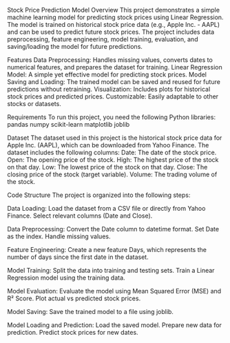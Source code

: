 Stock Price Prediction Model 
Overview
This project demonstrates a simple machine learning model for predicting stock prices using Linear Regression. 
The model is trained on historical stock price data (e.g., Apple Inc. - AAPL) and can be used to predict future stock prices. 
The project includes data preprocessing, feature engineering, model training, evaluation, and saving/loading the model for future predictions.

Features
Data Preprocessing: Handles missing values, converts dates to numerical features, and prepares the dataset for training.
Linear Regression Model: A simple yet effective model for predicting stock prices.
Model Saving and Loading: The trained model can be saved and reused for future predictions without retraining.
Visualization: Includes plots for historical stock prices and predicted prices.
Customizable: Easily adaptable to other stocks or datasets.

Requirements
To run this project, you need the following Python libraries:
pandas
numpy
scikit-learn
matplotlib
joblib

Dataset
The dataset used in this project is the historical stock price data for Apple Inc. (AAPL), which can be downloaded from Yahoo Finance. The dataset includes the following columns:
Date: The date of the stock price.
Open: The opening price of the stock.
High: The highest price of the stock on that day.
Low: The lowest price of the stock on that day.
Close: The closing price of the stock (target variable).
Volume: The trading volume of the stock.

Code Structure
The project is organized into the following steps:

Data Loading:
Load the dataset from a CSV file or directly from Yahoo Finance.
Select relevant columns (Date and Close).

Data Preprocessing:
Convert the Date column to datetime format.
Set Date as the index.
Handle missing values.

Feature Engineering:
Create a new feature Days, which represents the number of days since the first date in the dataset.

Model Training:
Split the data into training and testing sets.
Train a Linear Regression model using the training data.

Model Evaluation:
Evaluate the model using Mean Squared Error (MSE) and R² Score.
Plot actual vs predicted stock prices.

Model Saving:
Save the trained model to a file using joblib.

Model Loading and Prediction:
Load the saved model.
Prepare new data for prediction.
Predict stock prices for new dates.


